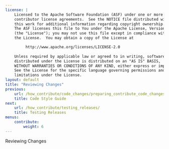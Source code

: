```yaml
---
license: |
    Licensed to the Apache Software Foundation (ASF) under one or more
    contributor license agreements.  See the NOTICE file distributed with
    this work for additional information regarding copyright ownership.
    The ASF licenses this file to You under the Apache License, Version 2.0
    (the "License"); you may not use this file except in compliance with
    the License.  You may obtain a copy of the License at

         http://www.apache.org/licenses/LICENSE-2.0
    
    Unless required by applicable law or agreed to in writing, software
    distributed under the License is distributed on an "AS IS" BASIS,
    WITHOUT WARRANTIES OR CONDITIONS OF ANY KIND, either express or implied.
    See the License for the specific language governing permissions and
    limitations under the License.
layout: default
title: "Reviewing Changes"
previous:
    url: /how_contribute/code_changes/preparing_contribute_code_changes/code_style_guide/
    title: Code Style Guide
next:
    url: /how_contribute/testing_releases/
    title: Testing Releases
menus:
    contribute:
        weight: 6
---
```


Reviewing Changes

